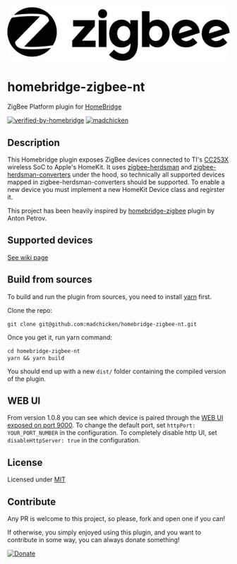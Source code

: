 ![Logo](zigbee-logo.png)

# homebridge-zigbee-nt

ZigBee Platform plugin for [HomeBridge](https://github.com/homebridge/homebridge)

[![verified-by-homebridge](https://badgen.net/badge/homebridge/verified/purple)](https://github.com/homebridge/homebridge/wiki/Verified-Plugins)
[![madchicken](https://circleci.com/gh/madchicken/homebridge-zigbee-nt.svg?style=svg)](https://app.circleci.com/pipelines/github/madchicken/homebridge-zigbee-nt)

## Description

This Homebridge plugin exposes ZigBee devices connected to TI's [CC253X](http://www.ti.com/wireless-connectivity/simplelink-solutions/zigbee/products.html) wireless SoC to Apple's HomeKit.
It uses [zigbee-herdsman](https://github.com/Koenkk/zigbee-herdsman) and [zigbee-herdsman-converters](https://github.com/Koenkk/zigbee-herdsman-converters) under the hood, so technically all supported devices mapped in zigbee-herdsman-converters should be supported.
To enable a new device you must implement a new HomeKit Device class and regirster it.

This project has been heavily inspired by [homebridge-zigbee](https://github.com/itsmepetrov/homebridge-zigbee) plugin by Anton Petrov.

## Supported devices

[See wiki page](https://github.com/madchicken/homebridge-zigbee-nt/wiki/Supported-devices)

## Build from sources

To build and run the plugin from sources, you need to install [yarn](https://yarnpkg.com) first.

Clone the repo:

    git clone git@github.com:madchicken/homebridge-zigbee-nt.git

Once you get it, run yarn command:

    cd homebridge-zigbee-nt
    yarn && yarn build

You should end up with a new `dist/` folder containing the compiled version of the plugin.

## WEB UI

From version 1.0.8 you can see which device is paired through the [WEB UI exposed on port 9000](http://homebridge.local:9000).
To change the default port, set `httpPort: YOUR_PORT_NUMBER` in the configuration.
To completely disable http UI, set `disableHttpServer: true` in the configuration.

## License

Licensed under [MIT](LICENSE)

## Contribute

Any PR is welcome to this project, so please, fork and open one if you can!

If otherwise, you simply enjoyed using this plugin, and you want to contribute in some way, you can always donate something!

[![Donate](https://img.shields.io/badge/Donate-PayPal-green.svg)](paypal.me/madchicken74)
